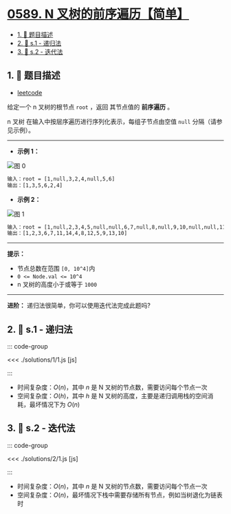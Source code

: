 # [0589. N 叉树的前序遍历【简单】](https://github.com/tnotesjs/TNotes.leetcode/tree/main/notes/0589.%20N%20%E5%8F%89%E6%A0%91%E7%9A%84%E5%89%8D%E5%BA%8F%E9%81%8D%E5%8E%86%E3%80%90%E7%AE%80%E5%8D%95%E3%80%91)

<!-- region:toc -->

- [1. 📝 题目描述](#1--题目描述)
- [2. 🎯 s.1 - 递归法](#2--s1---递归法)
- [3. 🎯 s.2 - 迭代法](#3--s2---迭代法)

<!-- endregion:toc -->

## 1. 📝 题目描述

- [leetcode](https://leetcode.cn/problems/n-ary-tree-preorder-traversal/)

给定一个 n 叉树的根节点 `root` ，返回 其节点值的 **前序遍历** 。

n 叉树 在输入中按层序遍历进行序列化表示，每组子节点由空值 `null` 分隔（请参见示例）。

---

- **示例 1：**

![图 0](https://cdn.jsdelivr.net/gh/tnotesjs/imgs@main/2025-09-21-22-27-30.png)

```txt
输入：root = [1,null,3,2,4,null,5,6]
输出：[1,3,5,6,2,4]
```

- **示例 2：**

![图 1](https://cdn.jsdelivr.net/gh/tnotesjs/imgs@main/2025-09-21-22-27-36.png)

```txt
输入：root = [1,null,2,3,4,5,null,null,6,7,null,8,null,9,10,null,null,11,null,12,null,13,null,null,14]
输出：[1,2,3,6,7,11,14,4,8,12,5,9,13,10]
```

---

**提示：**

- 节点总数在范围 `[0, 10^4]`内
- `0 <= Node.val <= 10^4`
- n 叉树的高度小于或等于 `1000`

---

**进阶：** 递归法很简单，你可以使用迭代法完成此题吗?

## 2. 🎯 s.1 - 递归法

::: code-group

<<< ./solutions/1/1.js [js]

:::

- 时间复杂度：$O(n)$，其中 $n$ 是 N 叉树的节点数，需要访问每个节点一次
- 空间复杂度：$O(h)$，其中 $h$ 是 N 叉树的高度，主要是递归调用栈的空间消耗，最坏情况下为 $O(n)$

## 3. 🎯 s.2 - 迭代法

::: code-group

<<< ./solutions/2/1.js [js]

:::

- 时间复杂度：$O(n)$，其中 $n$ 是 N 叉树的节点数，需要访问每个节点一次
- 空间复杂度：$O(n)$，最坏情况下栈中需要存储所有节点，例如当树退化为链表时
